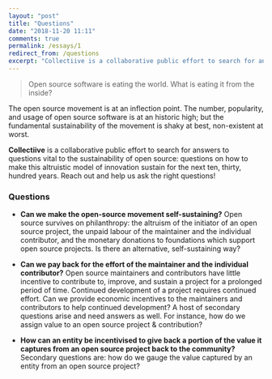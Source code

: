 ```yaml
---
layout: "post"
title: "Questions"
date: "2018-11-20 11:11"
comments: true
permalink: /essays/1
redirect_from: /questions
excerpt: "Collectiive is a collaborative public effort to search for answers to questions vital to the sustainability of open source. Questions on how to make this altruistic model of innovation sustain for the next ten, thirty, hundred years."
---
```

> Open source software is eating the world. What is eating it from the inside?



The open source movement is at an inflection point. The number, popularity, and usage of open source software is at an historic high; but the fundamental sustainability of the movement is shaky at best, non-existent at worst.

**Collectiive** is a collaborative public effort to search for answers to questions vital to the sustainability of open source: questions on how to make this altruistic model of innovation sustain for the next ten, thirty, hundred years. Reach out and help us ask the right questions!

### Questions
- **Can we make the open-source movement self-sustaining?**
Open source survives on philanthropy: the altruism of the initiator of an open source project, the unpaid labour of the maintainer and the individual contributor, and the monetary donations to foundations which support open source projects. Is there an alternative, self-sustaining way?

- **Can we pay back for the effort of the maintainer and the individual contributor?**
Open source maintainers and contributors have little incentive to contribute to, improve, and sustain a project for a prolonged period of time. Continued development of a project requires continued effort. Can we provide economic incentives to the maintainers and contributors to help continued development? A host of secondary questions arise and need answers as well. For instance, how do we assign value to an open source project & contribution?

- **How can an entity be incentivised to give back a portion of the value it captures from an open source project back to the community?**
Secondary questions are: how do we gauge the value captured by an entity from an open source project?
